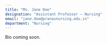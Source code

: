 ```yaml
---
title: "Ms. Jane Doe"
designation: "Assistant Professor – Nursing"
email: "jane.doe@pranavnursing.edu.in"
department: "Nursing"
---
```


Bio coming soon.
